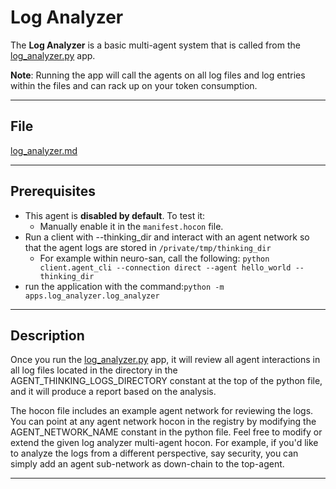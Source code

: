 # Log Analyzer

The **Log Analyzer** is a basic multi-agent system that is called from the [log_analyzer.py](../../apps/log_analyzer/log_analyzer.py) app. 

**Note**: Running the app will call the agents on all log files and log entries within the files and can rack up on your token consumption.

---

## File

[log_analyzer.md](log_analyzer.md)

---

## Prerequisites

- This agent is **disabled by default**. To test it:
  - Manually enable it in the `manifest.hocon` file.
- Run a client with --thinking_dir and interact with an agent network so that the agent logs are stored in `/private/tmp/thinking_dir`
  - For example within neuro-san, call the following: `python client.agent_cli --connection direct --agent hello_world --thinking_dir`
 - run the application with the command:`python -m apps.log_analyzer.log_analyzer`

---

## Description

Once you run the [log_analyzer.py](../../apps/log_analyzer/log_analyzer.py) app, it will review all agent interactions in all log files located in the directory in the AGENT_THINKING_LOGS_DIRECTORY constant at the top of the python file, and it will produce a report based on the analysis.

The hocon file includes an example agent network for reviewing the logs. You can point at any agent network hocon in the registry by modifying the AGENT_NETWORK_NAME constant in the python file. Feel free to modify or extend the given log analyzer multi-agent hocon. For example, if you'd like to analyze the logs from a different perspective, say security, you can simply add an agent sub-network as down-chain to the top-agent.  

---

